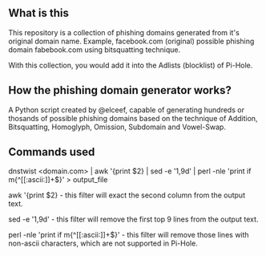 ## What is this

This repository is a collection of phishing domains generated from it's original domain name.
Example, facebook.com (original) possible phishing domain fabebook.com using bitsquatting technique.

With this collection, you would add it into the Adlists (blocklist) of Pi-Hole.

## How the phishing domain generator works?

A Python script created by @elceef, capable of generating hundreds or thosands of possible phishing domains based on the technique of Addition, Bitsquatting, Homoglyph, Omission, Subdomain and Vowel-Swap.

## Commands used

dnstwist <domain.com> | awk '{print $2} | sed -e '1,9d' | perl -nle 'print if m{^[[:ascii:]]+$}' > output_file

awk '{print $2} - this filter will exact the second column from the output text.

sed -e '1,9d' - this filter will remove the first top 9 lines from the output text.

perl -nle 'print if m{^[[:ascii:]]+$}' - this filter will remove those lines with non-ascii characters, which are not supported in Pi-Hole.
